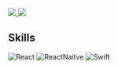 
<a href="s">
  <img src="https://github-readme-stats.vercel.app/api?username=Jwon9876&count_private=true&theme=tokyonight&show_icons=true" />
</a>

<a href="s">
  <img src="https://github-readme-stats.vercel.app/api/top-langs/?username=Jwon9876&exclude_repo=BlockChain&count_private=true&layout=compact&theme=tokyonight"/>
</a>



## Skills
<div>
  <img alt="React" src ="https://img.shields.io/badge/React-white.svg?&style=for-the-badge&logo=React&logoColor=blue"/>
  <img alt="ReactNaitve" src ="https://img.shields.io/badge/ReactNative-black.svg?&style=for-the-badge&logo=React&logoColor=61DAFB"/>
  <img alt="Swift" src ="https://img.shields.io/badge/Swift-F05138.svg?&style=for-the-badge&logo=Swift&logoColor=white"/>
</div>

<!-- ## Tools -->


<!-- ## Etc -->
<!-- ![Solved.ac Profile](http://mazassumnida.wtf/api/v2/generate_badge?boj=choexxxxx) -->

